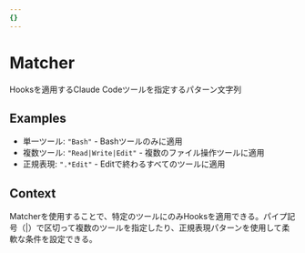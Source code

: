 ```yaml
---
{}
---
```


# Matcher

Hooksを適用するClaude Codeツールを指定するパターン文字列

## Examples

- 単一ツール: `"Bash"` - Bashツールのみに適用
- 複数ツール: `"Read|Write|Edit"` - 複数のファイル操作ツールに適用
- 正規表現: `".*Edit"` - Editで終わるすべてのツールに適用

## Context

Matcherを使用することで、特定のツールにのみHooksを適用できる。パイプ記号（|）で区切って複数のツールを指定したり、正規表現パターンを使用して柔軟な条件を設定できる。